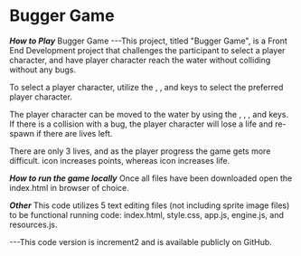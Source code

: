 # Bugger Game #

***How to Play***
Bugger Game ---This project, titled "Bugger Game", is a Front End Development project that challenges the participant to select a player character, and have player character reach the water without colliding without any bugs.  

To select a player character, utilize the <left arrow>, <right arrow>, and <enter> keys to select the preferred player character.

The player character can be moved to the water by using the <left arrow>, <right arrow>, <up arrow>, and <down arrow> keys.  If there is a collision with a bug, the player character will lose a life and re-spawn if there are lives left.  

There are only 3 lives, and as the player progress the game gets more difficult.  <Star> icon increases points, whereas <Heart> icon increases life.  

***How to run the game locally***
Once all files have been downloaded open the index.html in browser of choice.

***Other***
This code utilizes 5 text editing files (not including sprite image files) to be functional running code: index.html, style.css, app.js, engine.js, and resources.js.


---This code version is increment2 and is available publicly on GitHub.
